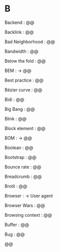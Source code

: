 # B

Backend
: @@

Backlink
: @@

Bad Neighborhood
: @@

Bandwidth
: @@

Below the fold
: @@

BEM
: → @@

Best practice
: @@

Bézier curve
: @@

Bidi
: @@

Big Bang
: @@

Blink
: @@

Block element
: @@

BOM
: → @@

Boolean
: @@

Bootstrap
: @@

Bounce rate
: @@

Breadcrumb
: @@

Brotli
: @@

Browser
: → User agent

Browser Wars
: @@

Browsing context
: @@

Buffer
: @@

Bug
: @@

@@